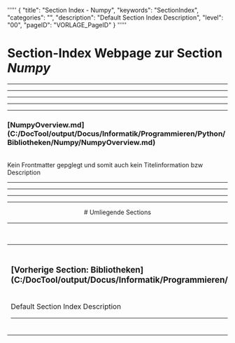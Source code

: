 '''''
{
"title": "Section Index - Numpy",
"keywords": "SectionIndex",
"categories": "",
"description": "Default Section Index Description",
"level": "00",
"pageID": "VORLAGE_PageID"
}
'''''


<h1>Section-Index Webpage zur Section <i>Numpy</i></h1>

<hr><hr><hr><hr><hr>


<h3>[NumpyOverview.md](C:/DocTool/output/Docus/Informatik/Programmieren/Python/Bibliotheken/Numpy/NumpyOverview.md)</h3><br>Kein Frontmatter gepglegt und somit auch kein Titelinformation bzw Description<hr><center><hr><hr><hr> # Umliegende Sections
 </h2><br><table><thead> <tr> <th><center>Vorgelagerte Section</center></th> <th><center>Nachgelagerte Section</center></th></tr></thead><tbody><tr><td><h3>[Vorherige Section: Bibliotheken](C:/DocTool/output/Docus/Informatik/Programmieren/Python/Bibliotheken/SectionIndex_DocTooloutputDocusInformatikProgrammierenPythonBibliotheken.html)</h3><br>Default Section Index Description<hr></td><td><h3>Neue Zuordnung</h3><br><p>Es gibt keine tiefere Section</p><hr></td></tr></tbody></table>